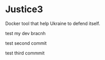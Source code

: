 # Justice3
Docker tool that help Ukraine to defend itself.

test my dev bracnh

test second commit

test third commmit
